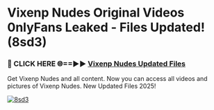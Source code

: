 # Vixenp Nudes Original Videos 0nlyFans Leaked - Files Updated! (8sd3)

<h3>🔴 CLICK HERE 🌐==►► <a href="https://tinyurl.com/52m3yx9h" rel="nofollow">Vixenp Nudes Updated Files</a></h3>

Get Vixenp Nudes and all content. Now you can access all videos and pictures of Vixenp Nudes. New Updated Files 2025!

[![8sd3](https://i.imgur.com/TnHtlc8.gif)](https://tinyurl.com/52m3yx9h)

